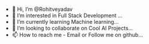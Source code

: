 - 👋 Hi, I’m @Rohitveyadav
- 👀 I’m interested in Full Stack Development ...
- 🌱 I’m currently learning Machine learning...
- 💞️ I’m looking to collaborate on Cool AI Projects...
- 📫 How to reach me - Email or Follow me on github...

<!---
Rohitveyadav/Rohitveyadav is a ✨ special ✨ repository because its `README.md` (this file) appears on your GitHub profile.
You can click the Preview link to take a look at your changes.
--->

